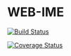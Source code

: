 # WEB-IME

[![Build Status](https://www.travis-ci.com/Sarmay/sarmay-web-ime.svg?branch=main)](https://www.travis-ci.com/Sarmay/sarmay-web-ime)

[![Coverage Status](https://coveralls.io/repos/github/Sarmay/sarmay-web-ime/badge.svg?branch=main)](https://coveralls.io/github/Sarmay/sarmay-web-ime?branch=main)